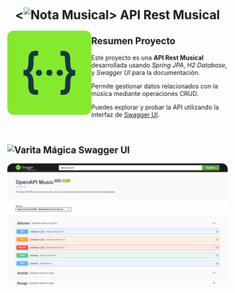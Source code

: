 <h1 align="center">
  <<img src="https://github.com/Rakioth/ProgrammingCourse/assets/75569411/bd67d3ce-2a3a-45f7-92b3-fd9911058514" alt="Nota Musical" width="33"/>> API Rest Musical
</h1>

<img src="docs/imgs/logo-swagger.png" alt="Logo Swagger" align="left" width="192"/>

## Resumen Proyecto

Este proyecto es una **API Rest Musical** desarrollada usando _Spring JPA_, _H2 Database_, y _Swagger UI_ para la documentación.

Permite gestionar datos relacionados con la música mediante operaciones CRUD.

Puedes explorar y probar la API utilizando la interfaz de [Swagger UI](http://localhost:8080/swagger-ui/index.html).

<br/>

## <img src="https://github.com/Rakioth/ProgrammingCourse/assets/75569411/a3cbac5a-a93c-4f4d-89c1-64ef0fd3ed47" alt="Varita Mágica" width="25"/> Swagger UI

![Pantalla Swagger](docs/imgs/screen-swagger.png)
